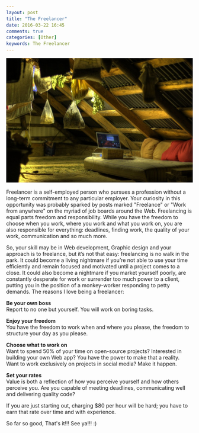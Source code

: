 ```yaml
---
layout: post
title: "The Freelancer"
date: 2016-03-22 16:45
comments: true
categories: [Other]
keywords: The Freelancer
---
```


<p>
  <img src="/images/the_freelancer.jpg" width="600" alt="The Freelancer" />
</p>


<p>
  Freelancer is a self-employed person who pursues a profession without a long-term commitment to any particular employer. Your curiosity in this opportunity was probably sparked by posts marked "Freelance" or "Work from anywhere" on the myriad of job boards around the Web. Freelancing is equal parts freedom and responsibility. While you have the freedom to choose when you work, where you work and what you work on, you are also responsible for everything: deadlines, finding work, the quality of your work, communication and so much more.
</p>

<p>
  So, your skill may be in Web development, Graphic design and your approach is to freelance, but it’s not that easy: freelancing is no walk in the park. It could become a living nightmare if you’re not able to use your time efficiently and remain focused and motivated until a project comes to a close. It could also become a nightmare if you market yourself poorly, are constantly desperate for work or surrender too much power to a client, putting you in the position of a monkey-worker responding to petty demands. The reasons I love being a freelancer:
</p>

<p>
  <strong>Be your own boss</strong><br/>
  Report to no one but yourself. You will work on boring tasks.
</p>

<p>
  <strong>Enjoy your freedom</strong><br/>
  You have the freedom to work when and where you please, the freedom to structure your day as you please.
</p>

<p>
  <strong>Choose what to work on</strong><br/>
  Want to spend 50% of your time on open-source projects? Interested in building your own Web app? You have the power to make that a reality. Want to work exclusively on projects in social media? Make it happen.
</p>

<p>
  <strong>Set your rates</strong><br/>
  Value is both a reflection of how you perceive yourself and how others perceive you. Are you capable of meeting deadlines, communicating well and delivering quality code?
</p>

<p>
  If you are just starting out, charging $80 per hour will be hard; you have to earn that rate over time and with experience.
</p>

<p>
  So far so good, That's it!!! See ya!!! :)
</p>

